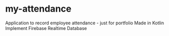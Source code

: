 # my-attendance
Application to record employee attendance - just for portfolio
Made in Kotlin
Implement Firebase Realtime Database

